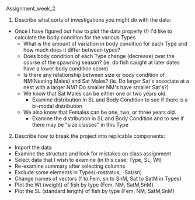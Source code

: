 Assignment_week_2


1) Describe what sorts of investigations you might do with the data:

  - Once I have figured out how to plot the data properly (!) I'd like to calculate the body condition for the various Types
    - What is the amount of variation in body condition for each Type and how much does it differ between types?
    - Does body condition of each Type change (decrease) over the course of the spawning season? (ie. do fish caught at later dates have a lower body condition score)
    - Is there any relationship between size or body condition of NM(Nesting Males) and Sat Males? (ie. Do larger Sat's associate at a nest with a larger NM? Do smaller NM's have smaller Sat's?)
    - We know that Sat Males can be either one or two years old.
      - Examine distribution in SL and Body Condition to see if there is a bi-modal distribution
    - We also know that Females can be one, two, or three years old.
      - Examine the distribution in SL and Body Condition and to see if there may be "size classes" in this Type 
      

2) Describe how to break the project into replicable components:

  - Import the data
  - Examine the structure and look for mistakes on class assignment
  - Select data that I wish to examine (in this case: Type, SL, Wt)
  - Re-examine summary after selecting columns
  - Exclude some elements in Types(-rostratus, -Sat/sn)
  - Change names of vectors (f to Fem, sn to SnM, Sat to SatM in Types)
  - Plot the Wt (weight) of fish by type (Fem, NM, SatM,SnM)
  - Plot the SL (standard length) of fish by type (Fem, NM, SatM,SnM)


